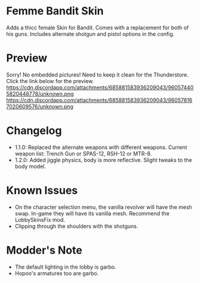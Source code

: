 # Femme Bandit Skin
Adds a thicc female Skin for Bandit. Comes with a replacement for both of his guns. Includes alternate shotgun and pistol options in the config.

# Preview
Sorry! No embedded pictures! Need to keep it clean for the Thunderstore. Click the link below for the preview.
https://cdn.discordapp.com/attachments/685881583936209043/960574405820448778/unknown.png
https://cdn.discordapp.com/attachments/685881583936209043/960578167020609576/unknown.png

# Changelog
- 1.1.0: Replaced the alternate weapons with different weapons. Current weapon list: Trench Gun or SPAS-12, RSH-12 or MTR-8.
- 1.2.0: Added jiggle physics, body is more reflective. Slight tweaks to the body model.

# Known Issues
- On the character selection menu, the vanilla revolver will have the mesh swap. In-game they will have its vanilla mesh. Recommend the LobbySkinsFix mod.
- Clipping through the shoulders with the shotguns.

# Modder's Note
- The default lighting in the lobby is garbo.
- Hopoo's armatures too are garbo.